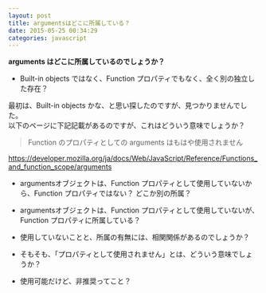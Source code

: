 ```yaml
---
layout: post
title: argumentsはどこに所属している？
date: 2015-05-25 00:34:29
categories: javascript
---
```

<p><strong>arguments はどこに所属しているのでしょうか？</strong></p>

<ul>
<li>Built-in objects ではなく、Function プロパティでもなく、全く別の独立した存在？</li>
</ul>

<p>最初は、Built-in objects かな、と思い探したのですが、見つかりませんでした。<br>
以下のページに下記記載があるのですが、これはどういう意味でしょうか？</p>

<blockquote>
  <p>Function のプロパティとしての arguments はもはや使用されません</p>
</blockquote>

<p><a href="https://developer.mozilla.org/ja/docs/Web/JavaScript/Reference/Functions_and_function_scope/arguments">https://developer.mozilla.org/ja/docs/Web/JavaScript/Reference/Functions_and_function_scope/arguments</a></p>

<ul>
<li>argumentsオブジェクトは、Function プロパティとして使用していないから、Function プロパティではない？ どこか別の所属？</li>
<li><p>argumentsオブジェクトは、Function プロパティとして使用していないが、Function プロパティに所属している？</p></li>
<li><p>使用していないことと、所属の有無には、相関関係があるのでしょうか？</p></li>
<li><p>そもそも、「プロパティとして使用されません」とは、どういう意味でしょうか？</p></li>
<li>使用可能だけど、非推奨ってこと？</li>
</ul>
